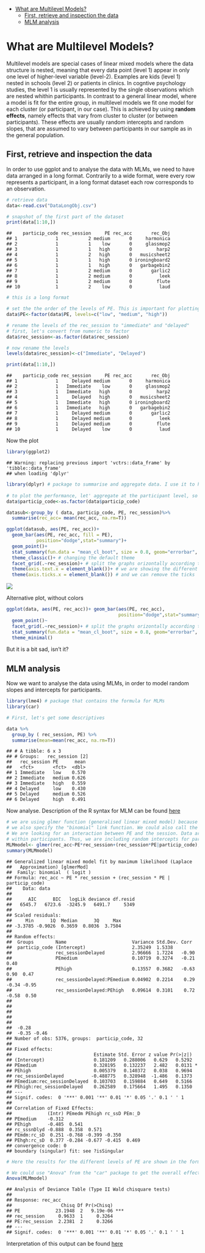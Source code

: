 -   [What are Multilevel Models?](#what-are-multilevel-models)
    -   [First, retrieve and inspection the
        data](#first-retrieve-and-inspection-the-data)
    -   [MLM analysis](#mlm-analysis)

What are Multilevel Models?
===========================

Multilevel models are special cases of linear mixed models where the
data structure is nested, meaning that every data point (level 1) appear
in only one level of higher-level variable (level-2). Examples are kids
(level 1) nested in schools (level 2) or patients in clinics. In
cogntive psychology studies, the level 1 is usually represented by the
single observations which are nested whithin participants. In contrast
to a general linear model, where a model is fit for the entire group, in
multilevel models we fit one model for each cluster (or participant, in
our case). This is achieved by using **random effects**, namely effects
that vary from cluster to cluster (or between participants). These
effects are usually random intercepts and random slopes, that are
assumed to vary between participants in our sample as in the general
population.

First, retrieve and inspection the data
---------------------------------------

In order to use ggplot and to analyse the data with MLMs, we need to
have data arranged in a long format. Contrarily to a wide format, were
every row represents a participant, in a long format dataset each row
corresponds to an observation.

``` r
# retrieve data
data<-read.csv("DataLongObj.csv")

# snapshot of the first part of the dataset
print(data[1:10,])
```

    ##    particip_code rec_session     PE rec_acc       rec_Obj
    ## 1              1           2 medium       0     harmonica
    ## 2              1           1    low       0     glassmop2
    ## 3              1           1   high       0         harp2
    ## 4              1           2   high       0   musicsheet2
    ## 5              1           1   high       0 ironingboard2
    ## 6              1           1   high       0   garbagebin2
    ## 7              1           2 medium       0       garlic2
    ## 8              1           2 medium       0          leek
    ## 9              1           2 medium       0         flute
    ## 10             1           2    low       0          laud

``` r
# this is a long format

# set the the order of the levels of PE. This is important for plotting
data$PE<-factor(data$PE, levels=c("low", "medium", "high"))

# rename the levels of the rec_session to "immediate" and "delayed"
# first, let's convert from numeric to factor
data$rec_session<-as.factor(data$rec_session)

# now rename the levels
levels(data$rec_session)<-c("Immediate", "Delayed")

print(data[1:10,])
```

    ##    particip_code rec_session     PE rec_acc       rec_Obj
    ## 1              1     Delayed medium       0     harmonica
    ## 2              1   Immediate    low       0     glassmop2
    ## 3              1   Immediate   high       0         harp2
    ## 4              1     Delayed   high       0   musicsheet2
    ## 5              1   Immediate   high       0 ironingboard2
    ## 6              1   Immediate   high       0   garbagebin2
    ## 7              1     Delayed medium       0       garlic2
    ## 8              1     Delayed medium       0          leek
    ## 9              1     Delayed medium       0         flute
    ## 10             1     Delayed    low       0          laud

Now the plot

``` r
library(ggplot2)
```

    ## Warning: replacing previous import 'vctrs::data_frame' by 'tibble::data_frame'
    ## when loading 'dplyr'

``` r
library(dplyr) # package to summarise and aggregate data. I use it to have descriptive statistics
 
# to plot the performance, let' aggregate at the participant level, so each point represent a participant
data$particip_code<-as.factor(data$particip_code)

datasub<-group_by ( data, particip_code, PE, rec_session)%>%
  summarise(rec_acc= mean(rec_acc, na.rm=T))

ggplot(datasub, aes(PE, rec_acc))+
  geom_bar(aes(PE, rec_acc, fill = PE),
           position="dodge",stat="summary")+
  geom_point()+
  stat_summary(fun.data = "mean_cl_boot", size = 0.8, geom="errorbar", width=0.2 )+ # this line adds error bars
  theme_classic()+ # changing the default theme
  facet_grid(.~rec_session)+ # split the graphs orizontally according to rec_session
  theme(axis.text.x = element_blank())+ # we are showing the different levels through the colors, so we can avoid naming the bars
  theme(axis.ticks.x = element_blank()) # and we can remove the ticks
```

![](PREMUP-Memory_files/figure-markdown_github/unnamed-chunk-2-1.png)

Alternative plot, without colors

``` r
ggplot(data, aes(PE, rec_acc))+ geom_bar(aes(PE, rec_acc),
                                         position="dodge",stat="summary")+
  geom_point()~
  facet_grid(.~rec_session)+ # split the graphs orizontally according to rec_session
  stat_summary(fun.data = "mean_cl_boot", size = 0.8, geom="errorbar", width=0.2 )+ 
  theme_minimal()
```

But it is a bit sad, isn’t it?

MLM analysis
------------

Now we want to analyse the data using MLMs, in order to model random
slopes and intercepts for participants.

``` r
library(lme4) # package that contains the formula for MLMs
library(car)

# First, let's get some descriptives

data %>%
  group_by ( rec_session, PE) %>%
  summarise(mean=mean(rec_acc, na.rm=T))
```

    ## # A tibble: 6 x 3
    ## # Groups:   rec_session [2]
    ##   rec_session PE      mean
    ##   <fct>       <fct>  <dbl>
    ## 1 Immediate   low    0.570
    ## 2 Immediate   medium 0.626
    ## 3 Immediate   high   0.559
    ## 4 Delayed     low    0.430
    ## 5 Delayed     medium 0.526
    ## 6 Delayed     high   0.491

Now analyse. Description of the R syntax for MLM can be found
[here](https://gitlab.com/Soph87/LISCOlab/-/blob/master/MLM%20Analysis/interpret_output.pdf)

``` r
# we are using glmer function (generalised linear mixed model) because our dependent variable (recognition accuracy) is binary. For this reason, 
# we also specify the "binomial" link function. We could also call the model "Multilevel generalized linear models"
# We are looking for an interaction between PE and the session. Data are repeated in the two rec_sessions and nested
# within participants. Thus, we are including random intercepts for participants, and random slopes for rec_session and PE, as well as randon slopes for their interaction. 
MLMmodel<- glmer(rec_acc~PE*rec_session+(rec_session*PE|particip_code), family= binomial, data=data)
summary(MLMmodel)
```

    ## Generalized linear mixed model fit by maximum likelihood (Laplace
    ##   Approximation) [glmerMod]
    ##  Family: binomial  ( logit )
    ## Formula: rec_acc ~ PE * rec_session + (rec_session * PE | particip_code)
    ##    Data: data
    ## 
    ##      AIC      BIC   logLik deviance df.resid 
    ##   6545.7   6723.6  -3245.9   6491.7     5349 
    ## 
    ## Scaled residuals: 
    ##     Min      1Q  Median      3Q     Max 
    ## -3.3785 -0.9026  0.3659  0.8036  3.7504 
    ## 
    ## Random effects:
    ##  Groups        Name                        Variance Std.Dev. Corr             
    ##  particip_code (Intercept)                 2.35249  1.5338                    
    ##                rec_sessionDelayed          2.96666  1.7224   -0.90            
    ##                PEmedium                    0.10719  0.3274   -0.21  0.40      
    ##                PEhigh                      0.13557  0.3682   -0.63  0.90  0.47
    ##                rec_sessionDelayed:PEmedium 0.04902  0.2214    0.29 -0.34 -0.95
    ##                rec_sessionDelayed:PEhigh   0.09614  0.3101    0.72 -0.58  0.50
    ##             
    ##             
    ##             
    ##             
    ##             
    ##  -0.28      
    ##  -0.35 -0.46
    ## Number of obs: 5376, groups:  particip_code, 32
    ## 
    ## Fixed effects:
    ##                              Estimate Std. Error z value Pr(>|z|)  
    ## (Intercept)                  0.181209   0.288006   0.629   0.5292  
    ## PEmedium                     0.328195   0.132237   2.482   0.0131 *
    ## PEhigh                       0.005379   0.140372   0.038   0.9694  
    ## rec_sessionDelayed          -0.488775   0.328948  -1.486   0.1373  
    ## PEmedium:rec_sessionDelayed  0.103703   0.159884   0.649   0.5166  
    ## PEhigh:rec_sessionDelayed    0.262589   0.175664   1.495   0.1350  
    ## ---
    ## Signif. codes:  0 '***' 0.001 '**' 0.01 '*' 0.05 '.' 0.1 ' ' 1
    ## 
    ## Correlation of Fixed Effects:
    ##             (Intr) PEmedm PEhigh rc_ssD PEm:_D
    ## PEmedium    -0.312                            
    ## PEhigh      -0.485  0.541                     
    ## rc_sssnDlyd -0.888  0.358  0.571              
    ## PEmdm:rc_sD  0.251 -0.768 -0.399 -0.350       
    ## PEhgh:rc_sD  0.377 -0.284 -0.677 -0.415  0.469
    ## convergence code: 0
    ## boundary (singular) fit: see ?isSingular

``` r
# Here the results for the different levels of PE are shown in the form of contrasts

# We could use "Anova" from the "car" package to get the overall effect of PE (Wald Chi-square)
Anova(MLMmodel)
```

    ## Analysis of Deviance Table (Type II Wald chisquare tests)
    ## 
    ## Response: rec_acc
    ##                  Chisq Df Pr(>Chisq)    
    ## PE             23.1948  2   9.19e-06 ***
    ## rec_session     0.9633  1     0.3264    
    ## PE:rec_session  2.2381  2     0.3266    
    ## ---
    ## Signif. codes:  0 '***' 0.001 '**' 0.01 '*' 0.05 '.' 0.1 ' ' 1

Interpretation of this output can be found
[here](https://gitlab.com/Soph87/LISCOlab/-/blob/master/MLM%20Analysis/interpret_output.pdf)
